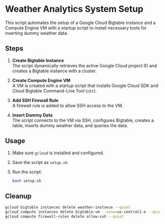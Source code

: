 # Weather Analytics System Setup

This script automates the setup of a Google Cloud Bigtable instance and a Compute Engine VM with a startup script to install necessary tools for inserting dummy weather data.

## Steps

1. **Create Bigtable Instance**  
   The script dynamically retrieves the active Google Cloud project ID and creates a Bigtable instance with a cluster.

2. **Create Compute Engine VM**  
   A VM is created with a startup script that installs Google Cloud SDK and Cloud Bigtable Command-Line Tool (`cbt`).

3. **Add SSH Firewall Rule**  
   A firewall rule is added to allow SSH access to the VM.

4. **Insert Dummy Data**  
   The script connects to the VM via SSH, configures Bigtable, creates a table, inserts dummy weather data, and queries the data.

## Usage

1. Make sure `gcloud` is installed and configured.
2. Save the script as `setup.sh`.
3. Run the script:

   ```bash
   bash setup.sh
   ```

## Cleanup

```bash
gcloud bigtable instances delete weather-instance --quiet
gcloud compute instances delete bigtable-vm --zone=us-central1-a --quiet 
gcloud compute firewall-rules delete allow-ssh --quiet
```
